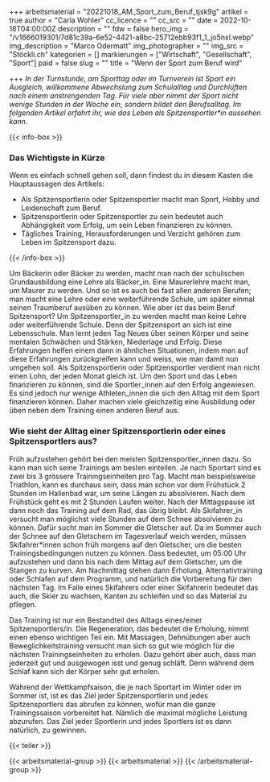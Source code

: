 +++
arbeitsmaterial = "20221018_AM_Sport_zum_Beruf_tjsk9g"
artikel = true
author = "Carla Wohler"
cc_licence = ""
cc_src = ""
date = 2022-10-18T04:00:00Z
description = ""
fdw = false
hero_img = "/v1666019301/7d81c39a-6e52-4421-a8bc-25712ebb93f1_1_jo5nxl.webp"
img_description = "Marco Odermatt"
img_photographer = ""
img_src = "Stöckli.ch"
kategorien = []
markierungen = ["Wirtschaft", "Gesellschaft", "Sport"]
paid = false
slug = ""
title = "Wenn der Sport zum Beruf wird"

+++
_In der Turnstunde, am Sporttag oder im Turnverein ist Sport ein Ausgleich, willkommene Abwechslung zum Schulalltag und Durchlüften nach einem anstrengenden Tag. Für viele aber nimmt der Sport nicht wenige Stunden in der Woche ein, sondern bildet den Berufsalltag. Im folgenden Artikel erfahrt ihr, wie das Leben als Spitzensportler*in aussehen kann._

{{< info-box >}} <h3>Das Wichtigste in Kürze</h3>

<p>Wenn es einfach schnell gehen soll, dann findest du in diesem Kasten die Hauptaussagen des Artikels:</p>

<ul>

<li>Als Spitzensportlerin oder Spitzensportler macht man Sport, Hobby und Leidenschaft zum Beruf.</li>

<li>Spitzensportlerin oder Spitzensportler zu sein bedeutet auch Abhängigkeit vom Erfolg, um sein Leben finanzieren zu können.</li>

<li>Tägliches Training, Herausforderungen und Verzicht gehören zum Leben im Spitzensport dazu.</li>

</ul> {{< /info-box >}}

Um Bäckerin oder Bäcker zu werden, macht man nach der schulischen Grundausbildung eine Lehre als Bäcker_in. Eine Maurerlehre macht man, um Maurer zu werden. Und so ist es auch bei fast allen anderen Berufen; man macht eine Lehre oder eine weiterführende Schule, um später einmal seinen Traumberuf ausüben zu können. Wie aber ist das beim Beruf Spitzensport? Um Spitzensportler_in zu werden macht man keine Lehre oder weiterführende Schule. Denn der Spitzensport an sich ist eine Lebensschule. Man lernt jeden Tag Neues über seinen Körper und seine mentalen Schwächen und Stärken, Niederlage und Erfolg. Diese Erfahrungen helfen einem dann in ähnlichen Situationen, indem man auf diese Erfahrungen zurückgreifen kann und weiss, wie man damit nun umgehen soll. Als Spitzensportlerin oder Spitzensportler verdient man nicht einen Lohn, der jeden Monat gleich ist. Um den Sport und das Leben finanzieren zu können, sind die Sportler_innen auf den Erfolg angewiesen. Es sind jedoch nur wenige Athleten_innen die sich den Alltag mit dem Sport finanzieren können. Daher machen viele gleichzeitig eine Ausbildung oder üben neben dem Training einen anderen Beruf aus.

### Wie sieht der Alltag einer Spitzensportlerin oder eines Spitzensportlers aus?

Früh aufzustehen gehört bei den meisten Spitzensportler_innen dazu. So kann man sich seine Trainings am besten einteilen. Je nach Sportart sind es zwei bis 3 grössere Trainingseinheiten pro Tag. Macht man beispielsweise Triathlon, kann es durchaus sein, dass man schon vor dem Frühstück 2 Stunden im Hallenbad war, um seine Längen zu absolvieren. Nach dem Frühstück geht es mit 2 Stunden Laufen weiter. Nach der Mittagspause ist dann noch das Training auf dem Rad, das übrig bleibt. Als Skifahrer_in versucht man möglichst viele Stunden auf dem Schnee absolvieren zu können. Dafür sucht man im Sommer die Gletscher auf. Da im Sommer auch der Schnee auf den Gletschern im Tagesverlauf weich werden, müssen Skifahrer*innen schon früh morgens auf den Gletscher, um die besten Trainingsbedingungen nutzen zu können. Dass bedeutet, um 05:00 Uhr aufzustehen und dann bis nach dem Mittag auf dem Gletscher, um die Stangen zu kurven. Am Nachmittag stehen dann Erholung, Alternativtraining oder Schlafen auf dem Programm, und natürlich die Vorbereitung für den nächsten Tag. Im Falle eines Skifahrers oder einer Skifahrerin bedeutet das auch, die Skier zu wachsen, Kanten zu schleifen und so das Material zu pflegen.

Das Training ist nur ein Bestandteil des Alltags eines/einer Spitzensportlers/in. Die Regeneration, das bedeutet die Erholung, nimmt einen ebenso wichtigen Teil ein. Mit Massagen, Dehnübungen aber auch Beweglichkeitstraining versucht man sich so gut wie möglich für die nächsten Trainingseinheiten zu erholen. Dazu gehört aber auch, dass man jederzeit gut und ausgewogen isst und genug schläft. Denn während dem Schlaf kann sich der Körper sehr gut erholen.

Während der Wettkampfsaison, die je nach Sportart im Winter oder im Sommer ist, ist es das Ziel jeder Spitzensportlerin und jedes Spitzensportlers das abrufen zu können, wofür man die ganze Trainingssaison vorbereitet hat. Nämlich die maximal mögliche Leistung abzurufen. Das Ziel jeder Sportlerin und jedes Sportlers ist es dann natürlich, zu gewinnen.

{{< teiler >}}

{{< arbeitsmaterial-group >}} {{< arbeitsmaterial >}} {{< /arbeitsmaterial-group >}}